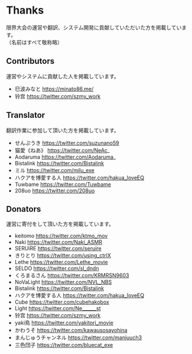 # Thanks

限界大会の運営や翻訳、システム開発に貢献していただいた方を掲載しています。      
（名前はすべて敬称略）

## Contributors

運営やシステムに貢献した人を掲載しています。

- 巳波みなと https://minato86.me/
- ︎︎铃宫 https://twitter.com/szmy_work

## Translator

翻訳作業に参加して頂いた方を掲載しています。

- せんぷうき https://twitter.com/suzunano59
- 猫愛《ねあ》 https://twitter.com/NeAc_
- Aodaruma https://twitter.com/Aodaruma_
- Bistalink https://twitter.com/Bistalink
- ミル https://twitter.com/milu_exe
- ハクアを博愛する人 https://twitter.com/hakua_loveEQ
- Tuwbame https://twitter.com/Tuwbame
- 208uo https://twitter.com/208uo

## Donators

運営に寄付をして頂いた方を掲載しています。

- keitomo https://twitter.com/ktmo_mov
- Naki https://twitter.com/Naki_ASMR
- SERUiRE https://twitter.com/seruire
- きりとり https://twitter.com/using_ctrlX
- Lethe https://twitter.com/Lethe_movie
- SELDO https://twitter.com/sl_dndn
- くろまるさん https://twitter.com/KRMRSN9603
- NoVaLight https://twitter.com/NVL_NBS
- Bistalink https://twitter.com/Bistalink
- ハクアを博愛する人 https://twitter.com/hakua_loveEQ
- Cube https://twitter.com/cubehakobox
- Light https://twitter.com/Ne______st
- 铃宫 https://twitter.com/szmy_work
- yaki鳥 https://twitter.com/yakitori_movie
- かわうそ https://twitter.com/kawausosayohina
- まんじゅうチャンネル https://twitter.com/manjuuch3
- 三色団子 https://twitter.com/bluecat_exe

